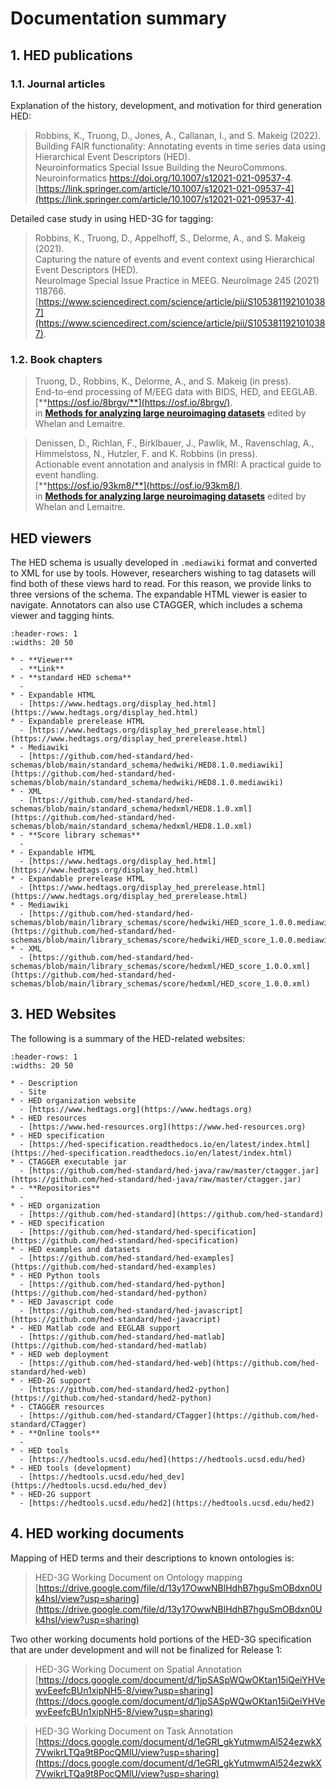 # Documentation summary


## 1. HED publications

### 1.1. Journal articles

Explanation of the history, development, and motivation for third generation HED: 

> Robbins, K., Truong, D., Jones, A., Callanan, I., and S. Makeig (2022).  
> Building FAIR functionality: Annotating events in time series data using Hierarchical Event Descriptors (HED).  
> Neuroinformatics Special Issue Building the NeuroCommons. Neuroinformatics https://doi.org/10.1007/s12021-021-09537-4.  
> [https://link.springer.com/article/10.1007/s12021-021-09537-4](https://link.springer.com/article/10.1007/s12021-021-09537-4).

Detailed case study in using HED-3G for tagging:

> Robbins, K., Truong, D., Appelhoff, S., Delorme, A., and S. Makeig (2021).   
> Capturing the nature of events and event context using Hierarchical Event Descriptors (HED).  
> NeuroImage Special Issue Practice in MEEG. NeuroImage  245  (2021)  118766.  
> [https://www.sciencedirect.com/science/article/pii/S1053811921010387](https://www.sciencedirect.com/science/article/pii/S1053811921010387).

### 1.2. Book chapters

>  Truong, D., Robbins, K., Delorme, A., and S. Makeig (in press).  
> End-to-end processing of M/EEG data with BIDS, HED, and EEGLAB.  
> [**https://osf.io/8brgv/**](https://osf.io/8brgv/).   
> in [**Methods for analyzing large neuroimaging datasets**](https://osf.io/d9r3x/) edited by Whelan and Lemaitre.   


> Denissen, D., Richlan, F., Birklbauer, J., Pawlik, M., Ravenschlag, A., Himmelstoss, N., Hutzler, F. and K. Robbins (in press).   
> Actionable event annotation and analysis in fMRI: A practical guide to event handling.   
> [**https://osf.io/93km8/**](https://osf.io/93km8/).   
> in
[**Methods for analyzing large neuroimaging datasets**](https://osf.io/d9r3x/) edited by Whelan and Lemaitre.   


## HED viewers

The HED schema is usually developed in `.mediawiki` format and converted to XML for use by tools.
However, researchers wishing to tag datasets will find both of these views hard to read. 
For this reason, we provide links to three versions of the schema. The expandable
HTML viewer is easier to navigate. Annotators can also use CTAGGER, which includes a schema viewer
and tagging hints.

`````{list-table} HED web-based schema vocabulary viewers.
:header-rows: 1
:widths: 20 50

* - **Viewer**
  - **Link**
* - **standard HED schema**
  -
* - Expandable HTML	
  - [https://www.hedtags.org/display_hed.html](https://www.hedtags.org/display_hed.html)
* - Expandable prerelease HTML	
  - [https://www.hedtags.org/display_hed_prerelease.html](https://www.hedtags.org/display_hed_prerelease.html)
* - Mediawiki	
  - [https://github.com/hed-standard/hed-schemas/blob/main/standard_schema/hedwiki/HED8.1.0.mediawiki](https://github.com/hed-standard/hed-schemas/blob/main/standard_schema/hedwiki/HED8.1.0.mediawiki)
* - XML	
  - [https://github.com/hed-standard/hed-schemas/blob/main/standard_schema/hedxml/HED8.1.0.xml](https://github.com/hed-standard/hed-schemas/blob/main/standard_schema/hedxml/HED8.1.0.xml)
* - **Score library schemas**
  - 
* - Expandable HTML
  - [https://www.hedtags.org/display_hed.html](https://www.hedtags.org/display_hed.html)
* - Expandable prerelease HTML
  - [https://www.hedtags.org/display_hed_prerelease.html](https://www.hedtags.org/display_hed_prerelease.html)
* - Mediawiki	
  - [https://github.com/hed-standard/hed-schemas/blob/main/library_schemas/score/hedwiki/HED_score_1.0.0.mediawiki](https://github.com/hed-standard/hed-schemas/blob/main/library_schemas/score/hedwiki/HED_score_1.0.0.mediawiki)
* - XML	
  - [https://github.com/hed-standard/hed-schemas/blob/main/library_schemas/score/hedxml/HED_score_1.0.0.xml](https://github.com/hed-standard/hed-schemas/blob/main/library_schemas/score/hedxml/HED_score_1.0.0.xml)
`````  

## 3. HED Websites

The following is a summary of the HED-related websites:


`````{list-table}
:header-rows: 1
:widths: 20 50

* - Description
  - Site
* - HED organization website
  - [https://www.hedtags.org](https://www.hedtags.org)
* - HED resources
  - [https://www.hed-resources.org](https://www.hed-resources.org)
* - HED specification
  - [https://hed-specification.readthedocs.io/en/latest/index.html](https://hed-specification.readthedocs.io/en/latest/index.html)
* - CTAGGER executable jar
  - [https://github.com/hed-standard/hed-java/raw/master/ctagger.jar](https://github.com/hed-standard/hed-java/raw/master/ctagger.jar)
* - **Repositories**
  -
* - HED organization
  - [https://github.com/hed-standard](https://github.com/hed-standard)
* - HED specification
  - [https://github.com/hed-standard/hed-specification](https://github.com/hed-standard/hed-specification)
* - HED examples and datasets
  - [https://github.com/hed-standard/hed-examples](https://github.com/hed-standard/hed-examples)
* - HED Python tools
  - [https://github.com/hed-standard/hed-python](https://github.com/hed-standard/hed-python)
* - HED Javascript code
  - [https://github.com/hed-standard/hed-javascript](https://github.com/hed-standard/hed-javacript)
* - HED Matlab code and EEGLAB support
  - [https://github.com/hed-standard/hed-matlab](https://github.com/hed-standard/hed-matlab)
* - HED web deployment
  - [https://github.com/hed-standard/hed-web](https://github.com/hed-standard/hed-web)
* - HED-2G support
  - [https://github.com/hed-standard/hed2-python](https://github.com/hed-standard/hed2-python)
* - CTAGGER resources
  - [https://github.com/hed-standard/CTagger](https://github.com/hed-standard/CTagger)
* - **Online tools**
  -
* - HED tools
  - [https://hedtools.ucsd.edu/hed](https://hedtools.ucsd.edu/hed)
* - HED tools (development)
  - [https://hedtools.ucsd.edu/hed_dev](https://hedtools.ucsd.edu/hed_dev)
* - HED-2G support
  - [https://hedtools.ucsd.edu/hed2](https://hedtools.ucsd.edu/hed2)
`````


## 4. HED working documents

Mapping of HED terms and their descriptions to known ontologies is:

> HED-3G Working Document on Ontology mapping
> [https://drive.google.com/file/d/13y17OwwNBlHdhB7hguSmOBdxn0Uk4hsI/view?usp=sharing](https://drive.google.com/file/d/13y17OwwNBlHdhB7hguSmOBdxn0Uk4hsI/view?usp=sharing)

Two other working documents hold portions of the HED-3G specification that are under development 
and will not be finalized for Release 1:

> HED-3G Working Document on Spatial Annotation
> [https://docs.google.com/document/d/1jpSASpWQwOKtan15iQeiYHVewvEeefcBUn1xipNH5-8/view?usp=sharing](https://docs.google.com/document/d/1jpSASpWQwOKtan15iQeiYHVewvEeefcBUn1xipNH5-8/view?usp=sharing)

> HED-3G Working Document on Task Annotation
> [https://docs.google.com/document/d/1eGRI_gkYutmwmAl524ezwkX7VwikrLTQa9t8PocQMlU/view?usp=sharing](https://docs.google.com/document/d/1eGRI_gkYutmwmAl524ezwkX7VwikrLTQa9t8PocQMlU/view?usp=sharing)

